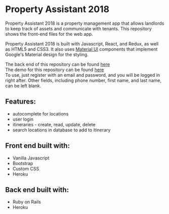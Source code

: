 # Property Assistant 2018

Property Assistant 2018 is a property management app that allows landlords to keep track of assets and communicate with tenants. This repository shows the front-end files for the web app.

Property Assistant 2018 is built with Javascript, React, and Redux, as well as HTML5 and CSS3. It also uses [Material UI](https://material-ui.com/) components that implement Google's Material design for the styling.

The back end of this repository can be found [here](https://github.com/flored27/Property-Assistant-Backend)<br/>
The demo for this repository can be found [here](https://property-assistant-2018.herokuapp.com/)<br/>
To use, just register with an email and password, and you will be logged in right after. Other fields, including phone number, first name, and last name, can be left blank. 

## Features:
* autocomplete for locations
* user login
* itineraries - create, read, update, delete
* search locations in database to add to itinerary

## Front end built with:
* Vanilla Javascript
* Bootstrap
* Custom CSS
* Heroku

## Back end built with:
 * Ruby on Rails
 * Heroku
